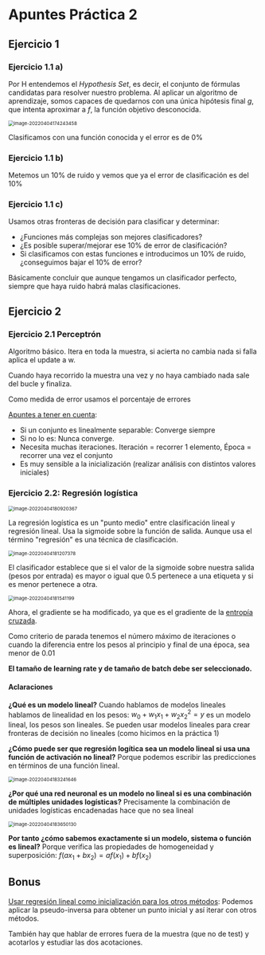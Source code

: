 # Apuntes Práctica 2

## Ejercicio 1

### Ejercicio 1.1 a)

Por H entendemos el *Hypothesis Set*, es decir, el conjunto de fórmulas candidatas para resolver nuestro problema. Al aplicar un algoritmo de aprendizaje, somos capaces de quedarnos con una única hipótesis final $g$, que intenta aproximar a $f$, la función objetivo desconocida.

<img src="C:\Users\fl156\AppData\Roaming\Typora\typora-user-images\image-20220404174243458.png" alt="image-20220404174243458" style="zoom: 67%;" />

Clasificamos con una función conocida y el error es de 0%

### Ejercicio 1.1 b)

Metemos un 10% de ruido y vemos que ya el error de clasificación es del 10%

### Ejercicio 1.1 c)

Usamos otras fronteras de decisión para clasificar y determinar:

* ¿Funciones más complejas son mejores clasificadores?
* ¿Es posible superar/mejorar ese 10% de error de clasificación?
* Si clasificamos con estas funciones e introducimos un 10% de ruido, ¿conseguimos bajar el 10% de error?

Básicamente concluir que aunque tengamos un clasificador perfecto, siempre que haya ruido habrá malas clasificaciones.

## Ejercicio 2

### Ejercicio 2.1 Perceptrón

Algoritmo básico. Itera en toda la muestra, si acierta no cambia nada si falla aplica el update a w.

Cuando haya recorrido la muestra una vez y no haya cambiado nada sale del bucle y finaliza.

Como medida de error usamos el porcentaje de errores

<u>Apuntes a tener en cuenta</u>:

* Si un conjunto es linealmente separable: Converge siempre
* Si no lo es: Nunca converge.
* Necesita muchas iteraciones. Iteración = recorrer 1 elemento, Época = recorrer una vez el conjunto
* Es muy sensible a la inicialización (realizar análisis con distintos valores iniciales)

### Ejercicio 2.2: Regresión logística

<img src="C:\Users\fl156\AppData\Roaming\Typora\typora-user-images\image-20220404180920367.png" alt="image-20220404180920367" style="zoom:67%;" />

La regresión logística es un "punto medio" entre clasificación lineal y regresión lineal. Usa la sigmoide sobre la función de salida. Aunque usa  el término "regresión" es una técnica de clasificación.

<img src="C:\Users\fl156\AppData\Roaming\Typora\typora-user-images\image-20220404181207378.png" alt="image-20220404181207378" style="zoom:67%;" />

El clasificador establece que si el valor de la sigmoide sobre nuestra salida (pesos por entrada) es mayor o igual que 0.5 pertenece a una etiqueta y si es menor pertenece a otra.

<img src="C:\Users\fl156\AppData\Roaming\Typora\typora-user-images\image-20220404181541199.png" alt="image-20220404181541199" style="zoom:67%;" />

Ahora, el gradiente se ha modificado, ya que es el gradiente de la <u>entropía cruzada</u>.

Como criterio de parada tenemos el número máximo de iteraciones o cuando la diferencia entre los pesos al principio y final de una época, sea menor de 0.01

**El tamaño de learning rate y de tamaño de batch debe ser seleccionado.**

#### Aclaraciones

**¿Qué es un modelo lineal?** Cuando hablamos de modelos lineales hablamos de linealidad en los pesos: $w_0+w_1x_1+w_2x_2^2=y$ es un modelo lineal, los pesos son lineales. Se pueden usar modelos lineales para crear fronteras de decisión no lineales (como hicimos en la práctica 1)

**¿Cómo puede ser que regresión logítica sea un modelo lineal si usa una función de activación no lineal?** Porque podemos escribir las predicciones en términos de una función lineal. 

<img src="C:\Users\fl156\AppData\Roaming\Typora\typora-user-images\image-20220404183241646.png" alt="image-20220404183241646" style="zoom:67%;" />

**¿Por qué una red neuronal es un modelo no lineal si es una combinación de múltiples unidades logísticas?** Precisamente la combinación de unidades logísticas encadenadas hace que no sea lineal

<img src="C:\Users\fl156\AppData\Roaming\Typora\typora-user-images\image-20220404183650130.png" alt="image-20220404183650130" style="zoom:67%;" />

**Por tanto ¿cómo sabemos exactamente si un modelo, sistema o función es lineal?** Porque verifica las propiedades de homogeneidad y superposición: $f(ax_1+bx_2)=af(x_1)+bf(x_2)$

## Bonus

<u>Usar regresión lineal como inicialización para los otros métodos</u>: Podemos aplicar la pseudo-inversa para obtener un punto inicial y así iterar con otros métodos.

También hay que hablar de errores fuera de la muestra (que no de test) y acotarlos y estudiar las dos acotaciones.